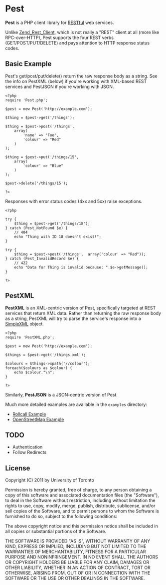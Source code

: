 Pest
====

**Pest** is a PHP client library for [RESTful](http://en.wikipedia.org/wiki/Representational_State_Transfer) 
web services.

Unlike [Zend_Rest_Client](http://framework.zend.com/manual/en/zend.rest.client.html), which is not 
really a "REST" client at all (more like RPC-over-HTTP), Pest supports the four REST verbs 
(GET/POST/PUT/DELETE) and pays attention to HTTP response status codes.


Basic Example
-------------

Pest's get/post/put/delete() return the raw response body as a string.
See the info on PestXML (below) if you're working with XML-based REST services and
PestJSON if you're working with JSON.

    <?php
    require 'Pest.php';

    $pest = new Pest('http://example.com');

    $thing = $pest->get('/things');

    $thing = $pest->post('/things', 
    	array(
    		'name' => "Foo",
    		'colour' => "Red"
    	)
    );

    $thing = $pest->put('/things/15',
    	array(
    		'colour' => "Blue"
    	)
    );

    $pest->delete('/things/15');

    ?>

Responses with error status codes (4xx and 5xx) raise exceptions.

    <?php

    try {
    	$thing = $pest->get('/things/18');
    } catch (Pest_NotFound $e) {
    	// 404
    	echo "Thing with ID 18 doesn't exist!";
    }

    try {
    	$thing = $pest->post('/things',  array('colour' => "Red"));
    } catch (Pest_InvalidRecord $e) {
    	// 422
    	echo "Data for Thing is invalid because: ".$e->getMessage();
    }

    ?>

PestXML
-------

**PestXML** is an XML-centric version of Pest, specifically targeted at REST services that 
return XML data. Rather than returning the raw response body as a string, PestXML will
try to parse the service's response into a [SimpleXML](http://php.net/manual/en/book.simplexml.php) object.

	<?php
	require 'PestXML.php';

	$pest = new Pest('http://example.com');

	$things = $pest->get('/things.xml');

	$colours = $things->xpath('//colour');
	foreach($colours as $colour) {
		echo $colour."\n";
	}

	?>

Similarly, **PestJSON** is a JSON-centric version of Pest.

Much more detailed examples are available in the `examples` directory:

* [Rollcall Example](http://github.com/educoder/pest/blob/master/examples/rollcall_example.php)
* [OpenStreetMap Example](http://github.com/educoder/pest/blob/master/examples/open_street_map_example.php)


TODO
----

* Authentication
* Follow Redirects


License
-------

Copyright (C) 2011 by University of Toronto

Permission is hereby granted, free of charge, to any person obtaining a copy
of this software and associated documentation files (the "Software"), to deal
in the Software without restriction, including without limitation the rights
to use, copy, modify, merge, publish, distribute, sublicense, and/or sell
copies of the Software, and to permit persons to whom the Software is
furnished to do so, subject to the following conditions:

The above copyright notice and this permission notice shall be included in
all copies or substantial portions of the Software.

THE SOFTWARE IS PROVIDED "AS IS", WITHOUT WARRANTY OF ANY KIND, EXPRESS OR
IMPLIED, INCLUDING BUT NOT LIMITED TO THE WARRANTIES OF MERCHANTABILITY,
FITNESS FOR A PARTICULAR PURPOSE AND NONINFRINGEMENT. IN NO EVENT SHALL THE
AUTHORS OR COPYRIGHT HOLDERS BE LIABLE FOR ANY CLAIM, DAMAGES OR OTHER
LIABILITY, WHETHER IN AN ACTION OF CONTRACT, TORT OR OTHERWISE, ARISING FROM,
OUT OF OR IN CONNECTION WITH THE SOFTWARE OR THE USE OR OTHER DEALINGS IN
THE SOFTWARE.